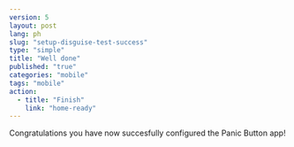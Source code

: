 ```yaml
---
version: 5
layout: post
lang: ph
slug: "setup-disguise-test-success"
type: "simple"
title: "Well done"
published: "true"
categories: "mobile"
tags: "mobile"
action: 
  - title: "Finish"
    link: "home-ready"
---
```


Congratulations you have now succesfully configured the Panic Button app!